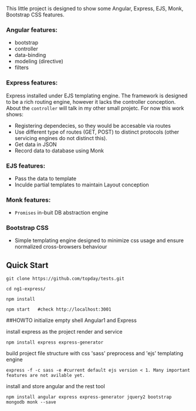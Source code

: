 This little project is designed to show some Angular, Express, EJS, Monk, Bootstrap CSS features.

### Angular features:
- bootstrap
- controller
- data-binding
- modeling (directive)
- filters

### Express features:

Express installed under EJS templating engine. The framework is designed to be a rich routing engine, however it lacks the controller conception. About the `controller` will talk in my other small projetc. For now this work shows:
- Registering dependecies, so they would be accesable via routes
- Use different type of routes (GET, POST) to distinct protocols (other servicing engines do not distinct this). 
- Get data in JSON
- Record data to database using Monk

### EJS features:

- Pass the data to template
- Inculde partial templates to maintain Layout conception

### Monk features:

- `Promises` in-buit DB abstraction engine

### Bootstrap CSS

- Simple templating engine designed to minimize css usage and ensure normalized cross-browsers behaviour


## Quick Start
```
git clone https://github.com/topday/tests.git

cd ng1-express/

npm install

npm start   #check http://localhost:3001
```


##HOWTO initialize empty shell Angular1 and Express

install express as the project render and service 
```
npm install express express-generator
```

build project file structure with css 'sass' preprocess and 'ejs' templating engine
```
express -f -c sass -e #current default ejs version < 1. Many important features are not avilable yet.
```

install and store angular and the rest tool
```
npm install angular express express-generator jquery2 bootstrap mongodb monk --save
```


